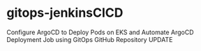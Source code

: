 # gitops-jenkinsCICD

Configure ArgoCD to Deploy Pods on EKS and Automate ArgoCD Deployment Job using GitOps GitHub Repository
UPDATE
